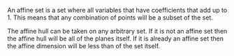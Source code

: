 An affine set is a set where all variables that have coefficients that add up to 1.
This means that any combination of points will be a subset of the set.

The affine hull can be taken on any arbitrary set. If it is not an affine set then the affine hull will be all of the planes itself. If it is already an affine set then the affine dimension will be less than of the set itself.